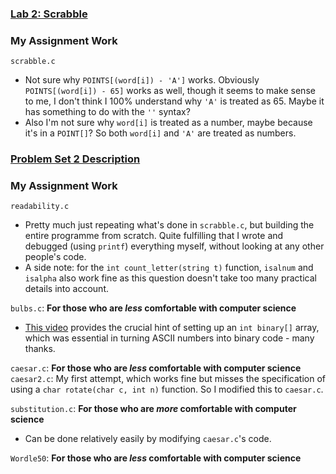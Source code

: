 ### [Lab 2: Scrabble](https://cs50.harvard.edu/x/2023/labs/2/)

### My Assignment Work
`scrabble.c`
- Not sure why `POINTS[(word[i]) - 'A']` works. Obviously `POINTS[(word[i]) - 65]` works as well, though it seems to make sense to me, I don't think I 100% understand why `'A'` is treated as 65. Maybe it has something to do with the `''` syntax? 
- Also I'm not sure why `word[i]` is treated as a number, maybe because it's in a `POINT[]`? So both `word[i]` and `'A'` are treated as numbers. 


### [Problem Set 2 Description](https://cs50.harvard.edu/x/2023/psets/2/)

### My Assignment Work
`readability.c`  
- Pretty much just repeating what's done in `scrabble.c`, but building the entire programme from scratch. Quite fulfilling that I wrote and debugged (using `printf`) everything myself, without looking at any other people's code. 
- A side note: for the `int count_letter(string t)` function, `isalnum` and `isalpha` also work fine as this question doesn't take too many practical details into account. 

`bulbs.c`: **For those who are *less* comfortable with computer science**
- [This video](https://www.youtube.com/watch?v=w72ckSTpoq4) provides the crucial hint of setting up an `int binary[]` array, which was essential in turning ASCII numbers into binary code - many thanks.

`caesar.c`: **For those who are *less* comfortable with computer science**  
`caesar2.c`: My first attempt, which works fine but misses the specification of using a `char rotate(char c, int n)` function. So I modified this to `caesar.c`.  

`substitution.c`: **For those who are *more* comfortable with computer science**
- Can be done relatively easily by modifying `caesar.c`'s code.

`Wordle50`: **For those who are *less* comfortable with computer science**  
